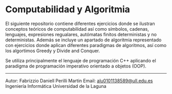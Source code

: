 # Computabilidad y Algoritmia

El siguiente repositorio contiene diferentes ejercicios donde se ilustran conceptos teóricos de computabilidad así como símbolos, cadenas, lenguajes, expresiones regualares, autómatas finitos deterministas y no deterministas. Además se incluye un apartado de algoritmia representado con ejercicios donde aplican diferentes paradigmas de algoritmos, así como los algortimos Greedy y Divide and Conquer. 

Se utiliza principalmente el lenguaje de programación C++ aplicando el paradigma de programación imperativo orientado a objetos (OOP). 

---
Autor: Fabrizzio Daniell Perilli Martin
Email: alu0101138589@ull.edu.es
Ingeniería Informática Universidad de la Laguna
